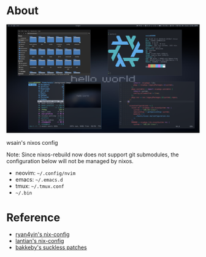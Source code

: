 # About

![](./images/2025-02-09_18-23.png)

wsain's nixos config

Note: Since nixos-rebuild now does not support git submodules, the configuration below will not be managed by nixos.

- neovim: `~/.config/nvim`
- emacs: `~/.emacs.d`
- tmux: `~/.tmux.conf`
- `~/.bin`

# Reference

- [ryan4yin's nix-config](https://github.com/ryan4yin/nix-config.git)
- [lantian's nix-config](https://github.com/xddxdd/nixos-config.git)
- [bakkeby's suckless patches](https://github.com/bakkeby/patches/wiki)
